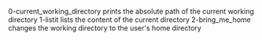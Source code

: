 0-current_working_directory prints the absolute path of the current working directory
1-listit lists the content of the current directory
2-bring_me_home changes the working directory to the user's home directory
